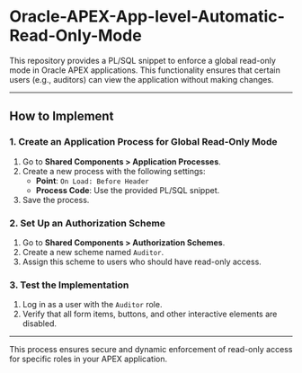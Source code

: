 # Oracle-APEX-App-level-Automatic-Read-Only-Mode

This repository provides a PL/SQL snippet to enforce a global read-only mode in Oracle APEX applications. This functionality ensures that certain users (e.g., auditors) can view the application without making changes.

---

## How to Implement

### 1. Create an Application Process for Global Read-Only Mode
1. Go to **Shared Components > Application Processes**.
2. Create a new process with the following settings:
   - **Point**: `On Load: Before Header`
   - **Process Code**: Use the provided PL/SQL snippet.
3. Save the process.

### 2. Set Up an Authorization Scheme
1. Go to **Shared Components > Authorization Schemes**.
2. Create a new scheme named `Auditor`.
3. Assign this scheme to users who should have read-only access.

### 3. Test the Implementation
1. Log in as a user with the `Auditor` role.
2. Verify that all form items, buttons, and other interactive elements are disabled.

---

This process ensures secure and dynamic enforcement of read-only access for specific roles in your APEX application.
